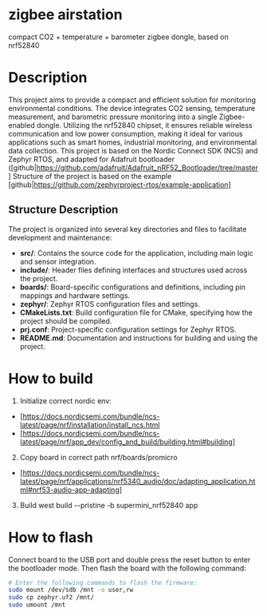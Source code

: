 # zigbee airstation
compact CO2 + temperature + barometer zigbee dongle, based on nrf52840

# Description
This project aims to provide a compact and efficient solution for monitoring environmental conditions. The device integrates CO2 sensing, temperature measurement, and barometric pressure monitoring into a single Zigbee-enabled dongle. Utilizing the nrf52840 chipset, it ensures reliable wireless communication and low power consumption, making it ideal for various applications such as smart homes, industrial monitoring, and environmental data collection.
This project is based on the Nordic Connect SDK (NCS) and Zephyr RTOS, and adapted for Adafruit bootloader ([github|https://github.com/adafruit/Adafruit_nRF52_Bootloader/tree/master]
Structure of the project is based on the example [github|https://github.com/zephyrproject-rtos/example-application]

## Structure Description
The project is organized into several key directories and files to facilitate development and maintenance:

- **src/**: Contains the source code for the application, including main logic and sensor integration.
- **include/**: Header files defining interfaces and structures used across the project.
- **boards/**: Board-specific configurations and definitions, including pin mappings and hardware settings.
- **zephyr/**: Zephyr RTOS configuration files and settings.
- **CMakeLists.txt**: Build configuration file for CMake, specifying how the project should be compiled.
- **prj.conf**: Project-specific configuration settings for Zephyr RTOS.
- **README.md**: Documentation and instructions for building and using the project.

# How to build
1. Initialize correct nordic env:
 - [https://docs.nordicsemi.com/bundle/ncs-latest/page/nrf/installation/install_ncs.html
 - [https://docs.nordicsemi.com/bundle/ncs-latest/page/nrf/app_dev/config_and_build/building.html#building]
2. Copy board in correct path nrf/boards/promicro
- [https://docs.nordicsemi.com/bundle/ncs-latest/page/nrf/applications/nrf5340_audio/doc/adapting_application.html#nrf53-audio-app-adapting]
3. Build
west build --pristine -b supermini_nrf52840 app

# How to flash
Connect board to the USB port and double press the reset button to enter the bootloader mode. Then flash the board with the following command:
```sh
# Enter the following commands to flash the firmware:
sudo mount /dev/sdb /mnt -o user,rw
sudo cp zephyr.uf2 /mnt/
sudo umount /mnt
```
